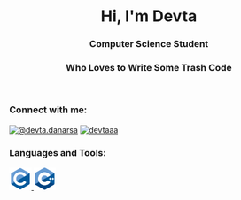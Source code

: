 <h1 align="center">Hi, I'm Devta</h1>
<h3 align="center">Computer Science Student</h3>
<h3 align="center">Who Loves to Write Some Trash Code</h3>
<!-- <div align="center"><img src = "https://media.giphy.com/media/Dh5q0sShxgp13DwrvG/giphy.gif" width="300"/></div> -->
<br>

<h3 align="left">Connect with me:</h3>
<p align="left">
<a href="https://instagram.com/devta.danarsa" target="blank"><img align="center" src="https://raw.githubusercontent.com/rahuldkjain/github-profile-readme-generator/master/src/images/icons/Social/instagram.svg" alt="@devta.danarsa" height="30" width="40" /></a>
<a href="https://www.leetcode.com/Devtaaa" target="blank"><img align="center" src="https://raw.githubusercontent.com/rahuldkjain/github-profile-readme-generator/master/src/images/icons/Social/leet-code.svg" alt="devtaaa" height="30" width="40" /></a>
</p>

<h3 align="left">Languages and Tools:</h3>
<p align="left"> <a href="https://www.cprogramming.com/" target="_blank" rel="noreferrer"> <img src="https://raw.githubusercontent.com/devicons/devicon/master/icons/c/c-original.svg" alt="c" width="40" height="40"/> </a> <a href="https://www.w3schools.com/cpp/" target="_blank" rel="noreferrer"> <img src="https://raw.githubusercontent.com/devicons/devicon/master/icons/cplusplus/cplusplus-original.svg" alt="cplusplus" width="40" height="40"/> </a> </p>
